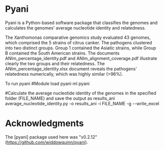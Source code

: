 # Pyani
Pyani is a Python-based software package that classifies the genomes and calculates the genomes' average nucleotide identity and relatedness.

The Xanthomonas comparative genomics study evaluated 43 genomes, which comprised the 5 strains of citrus canker. The pathogens clustered into two distinct groups. Group 1 contained the Asiatic strains, while Group B contained the South American strains. The documents ANIm_percentage_identity.pdf and ANIm_alignment_coverage.pdf illustrate clearly the two groups and their relatedness. The ANIm_percentage_identity.xlsx document reveals the pathogens' relatedness numerically, which was highly similar (>96%). 

To run pyani
#Module load pyani
ml pyani 

#Calculate the average nucleotide identity of the genomes in the specified folder (FILE_NAME) and save the output as results_ani
average_nucleotide_identity.py -o results_ani -i FILE_NAME -g --write_excel

# Acknowledgments
The [pyani] package used here was "v0.2.12" (https://github.com/widdowquinn/pyani).
